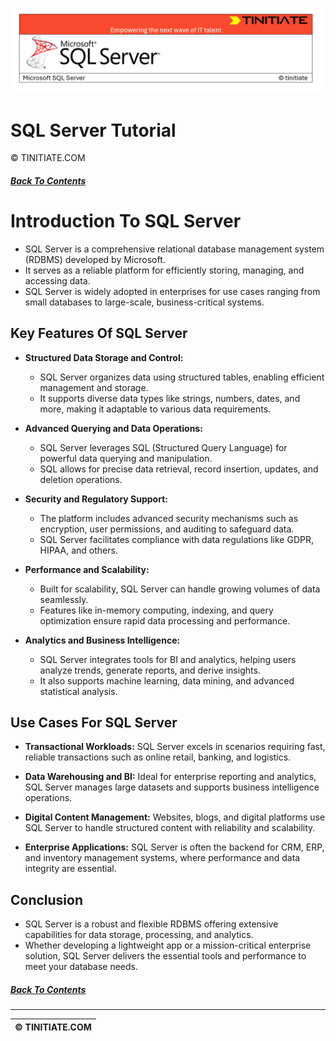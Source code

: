 ![SQL Server Tinitiate Image](sqlserver.png)

# SQL Server Tutorial
&copy; TINITIATE.COM

##### [Back To Contents](./README.md)

# Introduction To SQL Server
* SQL Server is a comprehensive relational database management system (RDBMS) developed by Microsoft.
* It serves as a reliable platform for efficiently storing, managing, and accessing data.
* SQL Server is widely adopted in enterprises for use cases ranging from small databases to large-scale, business-critical systems.

## Key Features Of SQL Server
* **Structured Data Storage and Control:**
    * SQL Server organizes data using structured tables, enabling efficient management and storage.
    * It supports diverse data types like strings, numbers, dates, and more, making it adaptable to various data requirements.

* **Advanced Querying and Data Operations:**
    * SQL Server leverages SQL (Structured Query Language) for powerful data querying and manipulation.
    * SQL allows for precise data retrieval, record insertion, updates, and deletion operations.

* **Security and Regulatory Support:**
    * The platform includes advanced security mechanisms such as encryption, user permissions, and auditing to safeguard data.
    * SQL Server facilitates compliance with data regulations like GDPR, HIPAA, and others.

* **Performance and Scalability:**
    * Built for scalability, SQL Server can handle growing volumes of data seamlessly.
    * Features like in-memory computing, indexing, and query optimization ensure rapid data processing and performance.

* **Analytics and Business Intelligence:**
    * SQL Server integrates tools for BI and analytics, helping users analyze trends, generate reports, and derive insights.
    * It also supports machine learning, data mining, and advanced statistical analysis.

## Use Cases For SQL Server
- **Transactional Workloads:** SQL Server excels in scenarios requiring fast, reliable transactions such as online retail, banking, and logistics.

- **Data Warehousing and BI:** Ideal for enterprise reporting and analytics, SQL Server manages large datasets and supports business intelligence operations.

- **Digital Content Management:** Websites, blogs, and digital platforms use SQL Server to handle structured content with reliability and scalability.

- **Enterprise Applications:** SQL Server is often the backend for CRM, ERP, and inventory management systems, where performance and data integrity are essential.

## Conclusion
* SQL Server is a robust and flexible RDBMS offering extensive capabilities for data storage, processing, and analytics.
* Whether developing a lightweight app or a mission-critical enterprise solution, SQL Server delivers the essential tools and performance to meet your database needs.

##### [Back To Contents](./README.md)
***
| &copy; TINITIATE.COM |
|----------------------|
